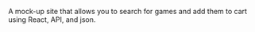 
A mock-up site that allows you to search for games and add them to cart using React, API, and json.
